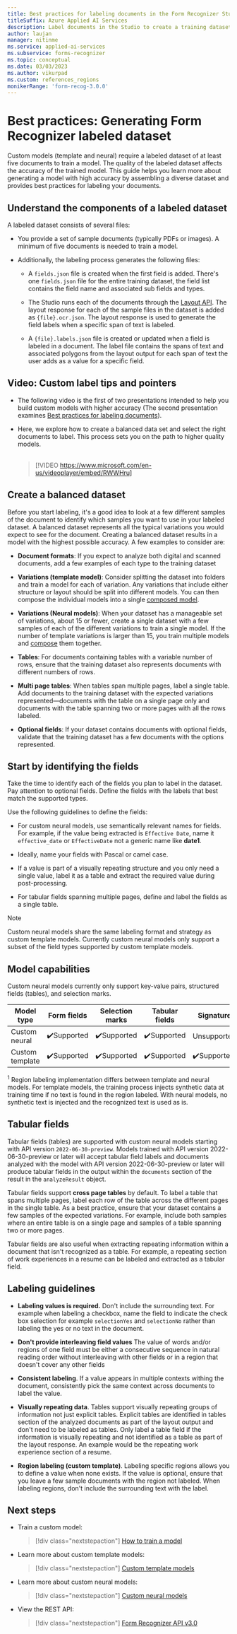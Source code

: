 ```yaml
---
title: Best practices for labeling documents in the Form Recognizer Studio
titleSuffix: Azure Applied AI Services
description: Label documents in the Studio to create a training dataset. Labeling guidelines aimed at training a model with high accuracy
author: laujan
manager: nitinme
ms.service: applied-ai-services
ms.subservice: forms-recognizer
ms.topic: conceptual
ms.date: 03/03/2023
ms.author: vikurpad
ms.custom: references_regions
monikerRange: 'form-recog-3.0.0'
---
```


# Best practices: Generating Form Recognizer labeled dataset

Custom models (template and neural) require a labeled dataset of at least five documents to train a model. The quality of the labeled dataset affects the accuracy of the trained model. This guide helps you learn more about generating a model with high accuracy by assembling a diverse dataset and provides best practices for labeling your documents.

## Understand the components of a labeled dataset

A labeled dataset consists of several files:

* You provide a set of sample documents (typically PDFs or images). A minimum of five documents is needed to train a model.

* Additionally, the labeling process generates the following files:

  * A `fields.json` file is created when the first field is added. There's one `fields.json` file for the entire training dataset, the field list contains the field name and associated sub fields and types.

  * The Studio runs each of the documents through the [Layout API](concept-layout.md). The layout response for each of the sample files in the dataset is added as `{file}.ocr.json`. The layout response is used to generate the field labels when a specific span of text is labeled.

  * A `{file}.labels.json` file is created or updated when a field is labeled in a document. The label file contains the spans of text and associated polygons from the layout output for each span of text the user adds as a value for a specific field.

## Video: Custom label tips and pointers

* The following video is the first of two presentations intended to help you build custom models with higher accuracy (The second presentation examines [Best practices for labeling documents](concept-custom-label-tips.md#video-custom-labels-best-practices)).

* Here, we explore how to create a balanced data set and select the right documents to label. This process sets you on the path to higher quality models.</br></br>

  > [!VIDEO https://www.microsoft.com/en-us/videoplayer/embed/RWWHru]

## Create a balanced dataset

Before you start labeling, it's a good idea to look at a few different samples of the document to identify which samples you want to use in your labeled dataset. A balanced dataset represents all the typical variations you would expect to see for the document. Creating a balanced dataset results in a model with the highest possible accuracy. A few examples to consider are:

* **Document formats**: If you expect to analyze both digital and scanned documents, add a few examples of each type to the training dataset

* **Variations (template model)**:  Consider splitting the dataset into folders and train a model for each of variation. Any variations that include either structure or layout should be split into different models. You can then compose the individual models into a single [composed model](concept-composed-models.md).

* **Variations (Neural models)**: When your dataset has a manageable set of variations, about 15 or fewer, create a single dataset with a few samples of each of the different variations to train a single model. If the number of template variations is larger than 15, you train multiple models and [compose](concept-composed-models.md) them together.

* **Tables**: For documents containing tables with a variable number of rows, ensure that the training dataset also represents documents with different numbers of rows.

* **Multi page tables**: When tables span multiple pages, label a single table. Add documents to the training dataset with the expected variations represented—documents with the table on a single page only and documents with the table spanning two or more pages with all the rows labeled.

* **Optional fields**: If your dataset contains documents with optional fields, validate that the training dataset has a few documents with the options represented.

## Start by identifying the fields

Take the time to identify each of the fields you plan to label in the dataset. Pay attention to optional fields. Define the fields with the labels that best match the supported types.

Use the following guidelines to define the fields:

* For custom neural models, use semantically relevant names for fields. For example, if the value being extracted is `Effective Date`, name it `effective_date` or `EffectiveDate` not a generic name like **date1**.

* Ideally, name your fields with Pascal or camel case.

* If a value is part of a visually repeating structure and you only need a single value, label it as a table and extract the required value during post-processing.

* For tabular fields spanning multiple pages, define and label the fields as a single table.

> [!NOTE]
> Custom neural models share the same labeling format and strategy as custom template models. Currently custom neural models only support a subset of the field types supported by custom template models.

## Model capabilities

Custom neural models currently only support key-value pairs, structured fields (tables), and selection marks.

| Model type | Form fields | Selection marks | Tabular fields | Signature | Region |
|--|--|--|--|--|--|
| Custom neural | ✔️Supported | ✔️Supported | ✔️Supported | Unsupported | ✔️Supported<sup>1</sup> |
| Custom template | ✔️Supported| ✔️Supported | ✔️Supported | ✔️Supported | ✔️Supported |

<sup>1</sup> Region labeling implementation differs between template and neural models. For template models, the training process injects synthetic data at training time if no text is found in the region labeled. With neural models, no synthetic text is injected and the recognized text is used as is.

## Tabular fields

Tabular fields (tables) are supported with custom neural models starting with API version ```2022-06-30-preview```. Models trained with API version 2022-06-30-preview or later will accept tabular field labels and documents analyzed with the model with API version 2022-06-30-preview or later will produce tabular fields in the output within the  ```documents``` section of the result in the ```analyzeResult``` object.

Tabular fields support **cross page tables** by default. To label a table that spans multiple pages, label each row of the table across the different pages in the single table. As a best practice, ensure that your dataset contains a few samples of the expected variations. For example, include both samples where an entire table is on a single page and samples of a table spanning two or more pages.

Tabular fields are also useful when extracting repeating information within a document that isn't recognized as a table. For example, a repeating section of work experiences in a resume can be labeled and extracted as a tabular field.

## Labeling guidelines

* **Labeling values is required.** Don't include the surrounding text. For example when labeling a checkbox, name the field to indicate the check box selection for example ```selectionYes``` and ```selectionNo``` rather than labeling the yes or no text in the document.

* **Don't provide interleaving field values** The value of words and/or regions of one field must be either a consecutive sequence in natural reading order without interleaving with other fields or in a region that doesn't cover any other fields

* **Consistent labeling**. If a value appears in multiple contexts withing the document, consistently pick the same context across documents to label the value.

* **Visually repeating data**. Tables support visually repeating groups of information not just explicit tables. Explicit tables are identified in tables section of the analyzed documents as part of the layout output and don't need to be labeled as tables. Only label a table field if the information is visually repeating and not identified as a table as part of the layout response. An example would be the repeating work experience section of a resume.

* **Region labeling (custom template)**. Labeling specific regions allows you to define a value when none exists. If the value is optional, ensure that you leave a few sample documents with the region not labeled. When labeling regions, don't include the surrounding text with the label.

## Next steps

* Train a custom model:

  > [!div class="nextstepaction"]
  > [How to train a model](how-to-guides/build-custom-model-v3.md)

* Learn more about custom template models:

  > [!div class="nextstepaction"]
  > [Custom template models](concept-custom-template.md )

* Learn more about custom neural models:

  > [!div class="nextstepaction"]
  > [Custom neural models](concept-custom-neural.md )

* View the REST API:

    > [!div class="nextstepaction"]
    > [Form Recognizer API v3.0](https://westus.dev.cognitive.microsoft.com/docs/services/form-recognizer-api-v3-0-preview-2/operations/AnalyzeDocument)